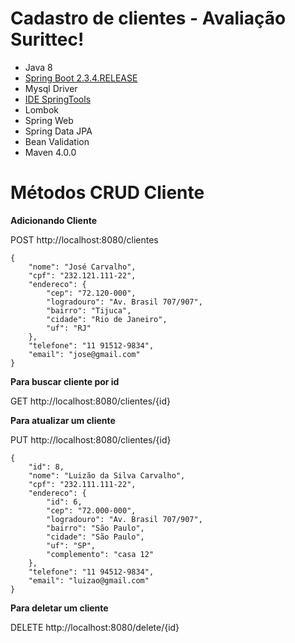 # Cadastro de clientes - Avaliação Surittec!

* Java 8
* [Spring Boot 2.3.4.RELEASE](https://start.spring.io/)
* Mysql Driver
* [IDE SpringTools](https://spring.io/tools)
* Lombok
* Spring Web
* Spring Data JPA
* Bean Validation
* Maven 4.0.0

# Métodos CRUD Cliente

**Adicionando Cliente**

POST http://localhost:8080/clientes 

```
{
    "nome": "José Carvalho",
    "cpf": "232.121.111-22",
    "endereco": {
        "cep": "72.120-000",
        "logradouro": "Av. Brasil 707/907",
        "bairro": "Tijuca",
        "cidade": "Rio de Janeiro",
        "uf": "RJ"
    },
    "telefone": "11 91512-9834",
    "email": "jose@gmail.com"
}
```

**Para buscar cliente por id**

GET http://localhost:8080/clientes/{id}


**Para atualizar um cliente**

PUT http://localhost:8080/clientes/{id}

```
{
    "id": 8,
    "nome": "Luizão da Silva Carvalho",
    "cpf": "232.111.111-22",
    "endereco": {
        "id": 6,
        "cep": "72.000-000",
        "logradouro": "Av. Brasil 707/907",
        "bairro": "São Paulo",
        "cidade": "São Paulo",
        "uf": "SP",
        "complemento": "casa 12"
    },
    "telefone": "11 94512-9834",
    "email": "luizao@gmail.com"
}
```


**Para deletar um cliente**

DELETE http://localhost:8080/delete/{id}



